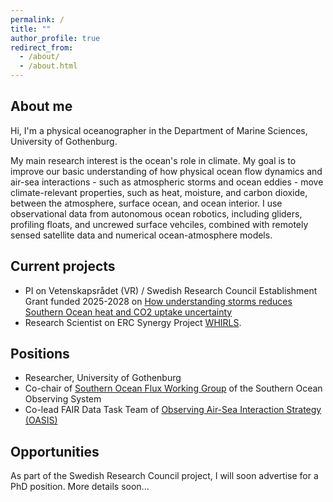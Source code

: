 ```yaml
---
permalink: /
title: ""
author_profile: true
redirect_from: 
  - /about/
  - /about.html
---
```

## About me
Hi, I'm a physical oceanographer in the Department of Marine Sciences, University of Gothenburg. 

My main research interest is the ocean's role in climate. My goal is to improve our basic understanding of how physical ocean flow dynamics and air-sea interactions - such as atmospheric storms and ocean eddies - move climate-relevant properties, such as heat, moisture, and carbon dioxide, between the atmosphere, surface ocean, and ocean interior. I use observational data from autonomous ocean robotics, including gliders, profiling floats, and uncrewed surface vehciles, combined with remotely sensed satellite data and numerical ocean-atmosphere models. 

## Current projects
- PI on Vetenskapsrådet (VR) / Swedish Research Council Establishment Grant funded 2025-2028 on [How understanding storms reduces Southern Ocean heat and CO2 uptake uncertainty](https://www.gu.se/en/research/how-understanding-storms-reduces-southern-ocean-heat-and-co2-uptake-uncertainty)
- Research Scientist on ERC Synergy Project [WHIRLS](www.whirls.eu).

## Positions
- Researcher, University of Gothenburg
- Co-chair of [Southern Ocean Flux Working Group](https://soos.aq/activities/cwg/soflux) of the Southern Ocean Observing System
- Co-lead FAIR Data Task Team of [Observing Air-Sea Interaction Strategy (OASIS)](www.airseaobs.org)

## Opportunities
As part of the Swedish Research Council project, I will soon advertise for a PhD position. More details soon...